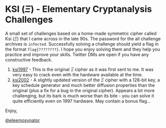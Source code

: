 # KSI $(\Xi)$ - Elementary Cryptanalysis Challenges

A small set of challenges based on a home-made symmetric cipher called Ksi $(\Xi)$ that I came across in the late 90s. The password for the
all challenge archives is `infected`. Successfully solving a challenge should yield a flag in the format `flag{????????}`. I hope you enjoy solving them
and they help you practice and improve your skills. Twitter DMs are open if you have any constructive feedback.

1. [ksi1997](./ksi1997.7z) - This is the original $\Xi$ cipher as it was first sent to me. It was very easy to crack even with the hardware available at the time. 
2. [ksi2002](./ksi2002.7z) - A slightly updated version of the $\Xi$ cipher with a 128-bit key, a key schedule generator and much better diffusion properties than the original (plus a fix for a bug in the original cipher).
Appears a lot more challenging, but its bark is much worse than its bite - you can solve it quite efficiently even on 1997 hardware. May contain a bonus flag...

Enjoy,

[@eleemosynator]

[@eleemosynator]:https://twitter.com/eleemosynator
